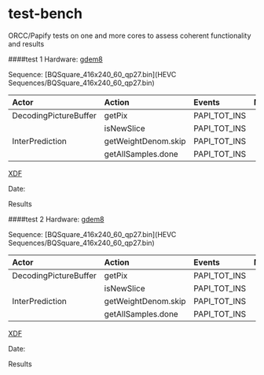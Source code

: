 test-bench
==========

ORCC/Papify tests on one and more cores to assess coherent functionality and results

####test 1
Hardware: [gdem8](sys_info/gdem8)

Sequence: [BQSquare_416x240_60_qp27.bin](HEVC Sequences/BQSquare_416x240_60_qp27.bin)

| Actor | Action         | Events | Mapping |
| :------------- | :----------- | :----------- |:-----------: |
| DecodingPictureBuffer      |getPix|PAPI_TOT_INS|c0|
|     |isNewSlice|PAPI_TOT_INS|c0|
| InterPrediction      |getWeightDenom.skip|PAPI_TOT_INS|c|
|     |getAllSamples.done|PAPI_TOT_INS|c0|

[XDF](test1/Top_mpegh_part2_main.xcf)

Date:

Results

####test 2
Hardware: [gdem8](sys_info/gdem8)

Sequence: [BQSquare_416x240_60_qp27.bin](HEVC Sequences/BQSquare_416x240_60_qp27.bin)

| Actor | Action         | Events | Mapping |
| :------------- | :----------- | :----------- |:-----------: |
| DecodingPictureBuffer      |getPix|PAPI_TOT_INS|c0|
|     |isNewSlice|PAPI_TOT_INS|c0|
| InterPrediction      |getWeightDenom.skip|PAPI_TOT_INS|c1|
|     |getAllSamples.done|PAPI_TOT_INS|c1|

[XDF](test2/Top_mpegh_part2_main.xcf)

Date:

Results
